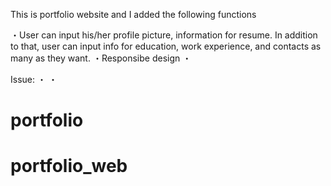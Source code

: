 This is portfolio website and I added the following functions

・User can input his/her profile picture, information for resume. In addition to that, user can input info for education, 
  work experience, and contacts as many as they want. 
・Responsibe design
・

Issue:
・
・
# portfolio
# portfolio_web
